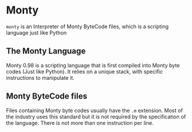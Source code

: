 # Monty
`monty` is an Interpreter of Monty ByteCode files, which is a scripting language just like Python

## The Monty Language
Monty 0.98 is a scripting language that is first compiled into Monty byte codes (Just like Python). It relies on a unique stack, with specific instructions to manipulate it. 

## Monty ByteCode files
Files containing Monty byte codes usually have the `.m` extension. Most of the industry uses this standard but it is not required by the specification of the language. There is not more than one instruction per line.


